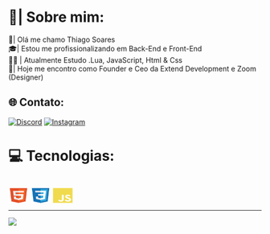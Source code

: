 # 👤| Sobre mim:
🧠| Olá me chamo Thiago Soares<br>🎓| Estou me profissionalizando em Back-End e Front-End<br>👨‍🎓 | Atualmente Estudo .Lua, JavaScript, Html & Css <br>👑| Hoje me encontro como Founder e Ceo da Extend Development e Zoom (Designer)


## 🌐 Contato:
[![Discord](https://img.shields.io/badge/Discord-%237289DA.svg?logo=discord&logoColor=white)](https://discord.gg/RazeBMT8VN) [![Instagram](https://img.shields.io/badge/Instagram-%23E4405F.svg?logo=Instagram&logoColor=white)](https://instagram.com/_thg.777) 

# 💻 Tecnologias:
<div style="display: inline_block"><br>
  <img align="center" alt="Thx-HTML" height="30" width="40" src="https://raw.githubusercontent.com/devicons/devicon/master/icons/html5/html5-original.svg">
  <img align="center" alt="Thx-CSS" height="30" width="40" src="https://raw.githubusercontent.com/devicons/devicon/master/icons/css3/css3-original.svg">
  <img align="center" alt="Thx-Js" height="30" width="40" src="https://raw.githubusercontent.com/devicons/devicon/master/icons/javascript/javascript-plain.svg">
</div>
<!-- ![CSS3](https://pt.m.wikipedia.org/wiki/Ficheiro:CSS3_logo.svg) ![HTML5](https://icon-icons.com/pt/icone/HTML5/102567) ![Lua](https://commons.wikimedia.org/wiki/File:Lua-Logo.svg) ![JavaScript](https://logodownload.org/wp-content/uploads/2022/04/javascript-logo.png) ![NodeJS](https://iconduck.com/icons/240347/node-js) ![Adobe Photoshop](https://img.shields.io/badge/adobephotoshop-%2331A8FF.svg?style=for-the-badge&logo=adobephotoshop&logoColor=white) ![Adobe After Effects](https://img.shields.io/badge/Adobe%20After%20Effects-9999FF.svg?style=for-the-badge&logo=Adobe%20After%20Effects&logoColor=white) ![Canva](https://img.shields.io/badge/Canva-%2300C4CC.svg?style=for-the-badge&logo=Canva&logoColor=white) ![MySQL](https://img.shields.io/badge/mysql-%2300f.svg?style=for-the-badge&logo=mysql&logoColor=white) -->

---
[![](https://visitcount.itsvg.in/api?id=thxkkj&icon=2&color=4)](https://visitcount.itsvg.in)

<!-- Proudly created with GPRM ( https://gprm.itsvg.in ) -->

